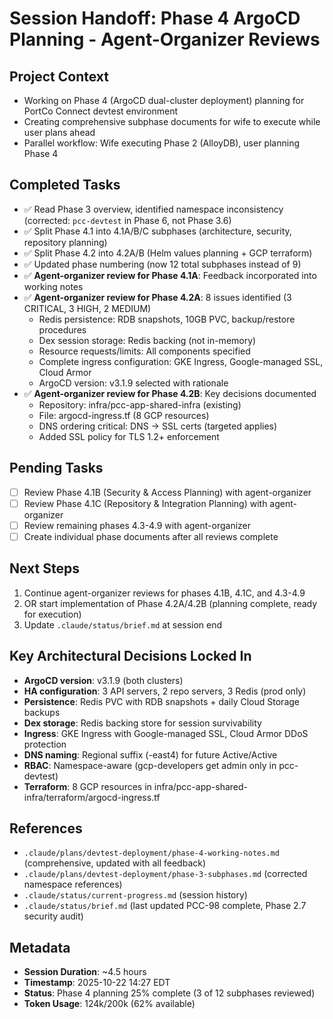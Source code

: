 # Session Handoff: Phase 4 ArgoCD Planning - Agent-Organizer Reviews

## Project Context
- Working on Phase 4 (ArgoCD dual-cluster deployment) planning for PortCo Connect devtest environment
- Creating comprehensive subphase documents for wife to execute while user plans ahead
- Parallel workflow: Wife executing Phase 2 (AlloyDB), user planning Phase 4

## Completed Tasks
- ✅ Read Phase 3 overview, identified namespace inconsistency (corrected: `pcc-devtest` in Phase 6, not Phase 3.6)
- ✅ Split Phase 4.1 into 4.1A/B/C subphases (architecture, security, repository planning)
- ✅ Split Phase 4.2 into 4.2A/B (Helm values planning + GCP terraform)
- ✅ Updated phase numbering (now 12 total subphases instead of 9)
- ✅ **Agent-organizer review for Phase 4.1A**: Feedback incorporated into working notes
- ✅ **Agent-organizer review for Phase 4.2A**: 8 issues identified (3 CRITICAL, 3 HIGH, 2 MEDIUM)
  - Redis persistence: RDB snapshots, 10GB PVC, backup/restore procedures
  - Dex session storage: Redis backing (not in-memory)
  - Resource requests/limits: All components specified
  - Complete ingress configuration: GKE Ingress, Google-managed SSL, Cloud Armor
  - ArgoCD version: v3.1.9 selected with rationale
- ✅ **Agent-organizer review for Phase 4.2B**: Key decisions documented
  - Repository: infra/pcc-app-shared-infra (existing)
  - File: argocd-ingress.tf (8 GCP resources)
  - DNS ordering critical: DNS → SSL certs (targeted applies)
  - Added SSL policy for TLS 1.2+ enforcement

## Pending Tasks
- [ ] Review Phase 4.1B (Security & Access Planning) with agent-organizer
- [ ] Review Phase 4.1C (Repository & Integration Planning) with agent-organizer
- [ ] Review remaining phases 4.3-4.9 with agent-organizer
- [ ] Create individual phase documents after all reviews complete

## Next Steps
1. Continue agent-organizer reviews for phases 4.1B, 4.1C, and 4.3-4.9
2. OR start implementation of Phase 4.2A/4.2B (planning complete, ready for execution)
3. Update `.claude/status/brief.md` at session end

## Key Architectural Decisions Locked In
- **ArgoCD version**: v3.1.9 (both clusters)
- **HA configuration**: 3 API servers, 2 repo servers, 3 Redis (prod only)
- **Persistence**: Redis PVC with RDB snapshots + daily Cloud Storage backups
- **Dex storage**: Redis backing store for session survivability
- **Ingress**: GKE Ingress with Google-managed SSL, Cloud Armor DDoS protection
- **DNS naming**: Regional suffix (-east4) for future Active/Active
- **RBAC**: Namespace-aware (gcp-developers get admin only in pcc-devtest)
- **Terraform**: 8 GCP resources in infra/pcc-app-shared-infra/terraform/argocd-ingress.tf

## References
- `.claude/plans/devtest-deployment/phase-4-working-notes.md` (comprehensive, updated with all feedback)
- `.claude/plans/devtest-deployment/phase-3-subphases.md` (corrected namespace references)
- `.claude/status/current-progress.md` (session history)
- `.claude/status/brief.md` (last updated PCC-98 complete, Phase 2.7 security audit)

## Metadata
- **Session Duration**: ~4.5 hours
- **Timestamp**: 2025-10-22 14:27 EDT
- **Status**: Phase 4 planning 25% complete (3 of 12 subphases reviewed)
- **Token Usage**: 124k/200k (62% available)

